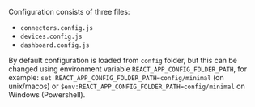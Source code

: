 Configuration consists of three files: 
- `connectors.config.js`
- `devices.config.js`
- `dashboard.config.js`

By default configuration is loaded from `config` folder, but this can be changed using environment  variable `REACT_APP_CONFIG_FOLDER_PATH`, for example: `set REACT_APP_CONFIG_FOLDER_PATH=config/minimal` (on unix/macos) or  `$env:REACT_APP_CONFIG_FOLDER_PATH=config/minimal` on Windows (Powershell). 